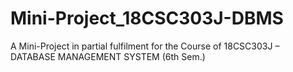 # Mini-Project_18CSC303J-DBMS
A Mini-Project in partial fulfilment for the Course of 18CSC303J – DATABASE MANAGEMENT SYSTEM (6th Sem.)
